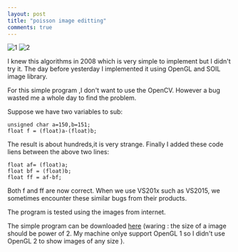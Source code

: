 ```yaml
---
layout: post
title: "poisson image editting"
comments: true
---
```


![1](http://hwdong.com/prog_images/1.jpg)  ![2](http://hwdong.com/prog_images/2.jpg)

I knew this algorithms in 2008 which is very simple to implement but I didn't try it. The day before yesterday I implemented it using OpenGL and SOIL image library.
<!--more--> 
For this simple program ,I don't want to use the OpenCV. However a bug wasted me a whole day to find the problem.

Suppose we have two variables to sub:

```
unsigned char a=150,b=151;
float f = (float)a-(float)b; 
```

The result is about hundreds,it is very strange.
Finally I added these code liens between the above two lines:

```
float af= (float)a; 
float bf = (float)b; 
float ff = af-bf;
```

Both f and ff are now correct. When we use VS201x such as VS2015, we sometimes encounter these similar bugs from their products.  

The program is tested using the images from internet.

The simple program can be downloaded [here](http://hwdong.com/prog_images/DPIE.zip) (waring : the size of a image should be power of 2. 
My machine onlye support OpenGL 1 so I didn't use OpenGL 2 to show images of any size ). 
